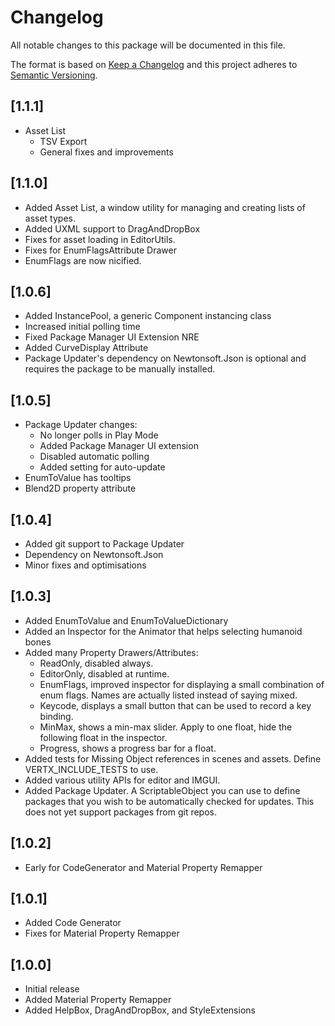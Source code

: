 # Changelog
All notable changes to this package will be documented in this file.

The format is based on [Keep a Changelog](http://keepachangelog.com/en/1.0.0/)
and this project adheres to [Semantic Versioning](http://semver.org/spec/v2.0.0.html).

## [1.1.1]
 - Asset List
 	- TSV Export
 	- General fixes and improvements

## [1.1.0]
 - Added Asset List, a window utility for managing and creating lists of asset types.
 - Added UXML support to DragAndDropBox
 - Fixes for asset loading in EditorUtils.
 - Fixes for EnumFlagsAttribute Drawer
 - EnumFlags are now nicified.

## [1.0.6]
 - Added InstancePool, a generic Component instancing class
 - Increased initial polling time
 - Fixed Package Manager UI Extension NRE
 - Added CurveDisplay Attribute
 - Package Updater's dependency on Newtonsoft.Json is optional and requires the package to be manually installed.

## [1.0.5]
 - Package Updater changes:
 	- No longer polls in Play Mode
 	- Added Package Manager UI extension
 	- Disabled automatic polling
 	- Added setting for auto-update
 - EnumToValue has tooltips
 - Blend2D property attribute

## [1.0.4]
 - Added git support to Package Updater
 - Dependency on Newtonsoft.Json
 - Minor fixes and optimisations

## [1.0.3]
 - Added EnumToValue and EnumToValueDictionary
 - Added an Inspector for the Animator that helps selecting humanoid bones
 - Added many Property Drawers/Attributes:
 	- ReadOnly, disabled always.
 	- EditorOnly, disabled at runtime.
 	- EnumFlags, improved inspector for displaying a small combination of enum flags. Names are actually listed instead of saying mixed.
 	- Keycode, displays a small button that can be used to record a key binding.
 	- MinMax, shows a min-max slider. Apply to one float, hide the following float in the inspector.
 	- Progress, shows a progress bar for a float.
 - Added tests for Missing Object references in scenes and assets. Define VERTX_INCLUDE_TESTS to use.
 - Added various utility APIs for editor and IMGUI.
 - Added Package Updater. A ScriptableObject you can use to define packages that you wish to be automatically checked for updates. This does not yet support packages from git repos.

## [1.0.2]
 - Early for CodeGenerator and Material Property Remapper

## [1.0.1]
 - Added Code Generator
 - Fixes for Material Property Remapper

## [1.0.0]
 - Initial release
 - Added Material Property Remapper
 - Added HelpBox, DragAndDropBox, and StyleExtensions